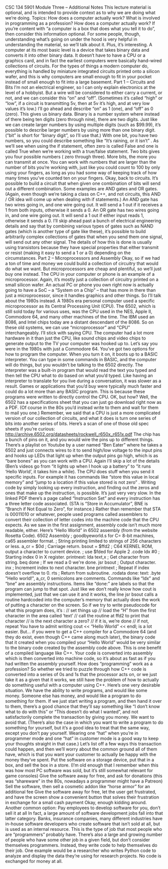 CSC 134 5901
Module Three – Additional Notes
This lecture material is optional, and is intended to provide context as to why we are doing
what we’re doing.
Topics:
How does a computer actually work?
What is involved in programming as a profession?
How does a computer actually work?
If you’re content with “a computer is a box that does what you tell it to do”, then consider this
information optional. For some people, though, understanding what’s going on under the hood
is very helpful in understanding the material, so we’ll talk about it. Plus, it’s interesting.
A computer at its most basic level is a device that takes binary data and converts it into other
binary data. It doesn’t have to have a CPU or a graphics card, and in fact the earliest computers
were basically hand-wired collections of circuits. For the types of things a modern computer do,
everything is handled by miniature integrated circuits printed onto a silicon wafer, and this is
why computers are small enough to fit in your pocket instead of small enough to fit into a large
basement.
Part 1 – Circuits and Bits
I’m not an electrical engineer, so I can only explain electronics at the level of a hobbyist. But a
wire will be considered to either carry a current, or not, and we can consider this “on” and
“off”. (Sometimes it’s called “high” or “low”, if a circuit is transmitting 5v, then at 5v it’s high,
and at very low values it’s low.)
I’ll go ahead and describe “on” as 1 (one), and “off” as 0 (zero). This gives us binary data. Binary
is a number system where instead of there being ten digits (zero through nine), there are two
digits.
Just like we can create larger numbers by using multiple digits (such as $99.99), it’s possible to
describe larger numbers by using more than one binary digit. (“bit” is short for “binary digit”, so
I’ll use that.)
With one bit, you have two numbers, so you could describe something like “It’s raining, or it
isn’t”
. As we’ll see when using the if statement, often zero is called False and one is called True
when we’re working with a true/false statement.
Two bits gives you four possible numbers ( zero through three). More bits, the more you can
transmit at once. You can work with numbers that are larger than the number of bits you’re
working with, just like you could count to 100 by only using your fingers, as long as you had
some way of keeping track of how many times you’ve counted ten on your fingers.
Okay, back to circuits. It’s possible to build a circuit that when given one combination of bits will
send out a different combination. Some examples are AND gates and OR gates. (Again, even
though we’re taking a class on C++, and not circuits, this AND / OR idea will come up when
dealing with if statements.)
An AND gate has two wires going in, and one wire going out. It will send a 1 out if it receives a 1
from both inputs, otherwise it sends a 0.
An OR gate has two wires going in, and one wire going out. It will send a 1 out if either input
reads 1, otherwise it sends a 0.
I’ll skip ahead past a bunch of electrical engineering details and say that by combining various
types of gates such as NAND gates (which is another type of gate like these), it’s possible to
build arbitrarily complex collections of gates that when you send them one signal, will send out
any other signal.
The details of how this is done is usually using transistors because they have special properties
that either transmit or resist (making it easy to send a 1 or a 0) depending on the
circumstances.
Part 2 – Microprocessors and Assembly
Okay, so if we had a ton of time and money we could build a collection of circuitry that would
do what we want. But microprocessors are cheap and plentiful, so we’ll just buy one instead.
The CPU in your computer or phone is an example of a microprocessor. Again, it’s mostly just a
collection of circuitry printed on a small silicon wafer.
An actual PC or phone you own right now is actually going to have a SoC – a “System on a Chip”
– that has more in there than just a microprocessor, since it handles graphics and other things.
So I’ll talk about the 1980s instead.
A 1980s era personal computer used a specific microprocessor as its Central Processing Unit
(CPU). The 6502, which is still sold today for various uses, was the CPU used in the NES, Apple II,
Commodore 64, and many other machines of the time. The IBM used an 8086, and Intel chips
today are a distant descendant of the 8086. So on these old systems, we can use
“microprocessor” and “CPU” interchangeably. I’ll stick with saying CPU.
The computer had a lot more hardware in it than just the CPU, like sound chips and video chips
to generate output to the TV your computer was hooked up to.
Let’s say you were in the 1980s with just a Commodore 64. You’ve got two options for how to
program the computer. When you turn it on, it boots up to a BASIC interpreter. You can type in
some commands in BASIC, and the computer will do things, but you wouldn’t be talking to the
6502 directly. The interpreter was a built-in program that would read the text you typed and
then tell the CPU what to do based on what you’d typed. Like having an interpreter to translate
for you live during a conversation, it was slower as a result.
Games or applications that you’d buy were typically much faster and could do a lot more than
any BASIC program. This is because these programs were written to directly control the CPU.
OK, but how?
Well, the 6502 has a specifications sheet that you can just go download right now as a PDF. (Of
course in the 80s you’d instead write to them and wait for them to mail you one.) Remember,
we said that a CPU is just a more complicated version of our collection of circuits, and what it
does is turn one series of bits into another series of bits.
Here’s a scan of one of those old spec sheets if you’re curious:
http://archive.6502.org/datasheets/rockwell_r650x_r651x.pdf
The chip has a bunch of pins on it, and you would wire the pins up to different things. There’s a
playlist on Youtube by a user named “Ben Eater” where he takes a 6502 and just connects wires
to it to send high/low voltage to the input pins and hooks up LEDs that light up when the output
pins go high, which is as “bare bones” as you can work with a CPU.
Again I’ll skip a lot of the details (Ben’s videos go from “it lights up when I hook up a battery” to
“it runs ‘Hello World’, it takes him a while). The CPU does stuff when you send it specific inputs.
For example it has commands like “store this value in local memory” and “jump to a location if
this value stored is not zero”
.
Writing code by simply looking up every instruction, and finding out the zeros and ones that
make up the instruction, is possible. It’s just very very slow.
In the linked PDF there’s a page called “Instruction Set” and every instruction has a three letter
code associated. (STA is “Store in Accumulator”, BNE is “Branch if Not Equal to Zero”, for
instance.) Rather than remember that STA is 00011010 or whatever, people used programs
called assemblers to convert their collection of letter codes into the machine code that the CPU
expects.
As we saw in the first assignment, assembly code isn’t much more readable, either. Here’s
“Hello World” in 6502 assembly (from the website Rosetta Code).
6502 Assembly
; goodbyeworld.s for C= 8-bit machines, ca65 assembler format.
; String printing limited to strings of 256 characters or less.
a_cr = $0d ; Carriage return.
bsout = $ffd2 ; C64 KERNEL ROM, output a character to current device.
; use $fded for Apple 2
.code
ldx #0 ; Starting index 0 in X register.
printnext:
lda text,x ; Get character from string.
beq done ; If we read a 0 we're done.
jsr bsout ; Output character.
inx ; Increment index to next character.
bne printnext ; Repeat if index doesn't overflow to 0.
rts ; Return from subroutine.
.rodata
done:
text:
.byte "Hello world!", a_cr, 0
semicolons are comments. Commands like “ldx” and “bne” are assembly instructions. Items like
“done:” are labels so that the program can jump to that spot.
Just like we don’t really know how cout is implemented, just that we can use it and it works, the
line jsr bsout calls a routine hardcoded into the computer’s memory that actually does the
work of putting a character on the screen.
So if we try to write pseudocode for what this program does, it’s :
// set things up
// load the “H” from the first character in the area called ‘text’
// call the routine at ffd2 to print that character
// is the next character a zero?
// if it is, we’re done
// if not, repeat
You have to admit writing cout << “Hello World” << endl; is a lot easier.
But… if you were to get a C++ compiler for a Commodore 64 (and they do exist, even though
C++ came along much later), the binary code that it created when you compiled your “Hello
World” would be very similar to the binary code created by the assembly code above.
This is one benefit of a compiled language like C++. Your code is converted into assembly which
is then converted into machine code, so it’s about as fast as if you had written the assembly
yourself.
How does “programming” work as a profession?
So whether we tried to puzzle through how C++ code is converted into a series of 0s and 1s that
the processor acts on, or we just take it as a given that it works, we still have the problem of
how to actually do something useful with a computer using C++.
Here’s one very desirable situation. We have the ability to write programs, and would like some
money. Someone else has money, and would like a program to do something for them.
If we just start writing a program, and then hand it over to them, there’s a good chance that
they’ll say something like “I don’t know what to do with this” or “This doesn’t do what I
wanted”, and not satisfactorily complete the transaction by giving you money. We want to
avoid that.
(There’s also the case in which you want to write a program to do something for yourself, but
it’s a good idea to treat that the same way, except you don’t pay yourself. Wearing one “hat”
when you’re in programmer mode and one “hat” in customer mode is a good way to keep your
thoughts straight in that case.)
Let’s list off a few ways this transaction could happen, and then we’ll worry about the common
ground all of them have, which is that you want your customer to actually be happy with the
money they’ve spent.
Put the software on a storage device, put that in a box, and sell the box in a store. (I’m old
enough that I remember when this was how most PC software was sold, but it’s still somewhat
relevant for game consoles)
Give the software away for free, and ask for donations (this was “shareware” in the 80s,
nowadays a programmer might have a Patreon)
Sell the software, then sell a cosmetic addon like “horse armor” for an additional fee
Give the software away for free, let the user get frustrated, and have the screen show a
convenient button that solves their frustration in exchange for a small cash payment
Okay, enough kidding around. Another common option:
Pay employees to develop software for you, don’t sell it at all
In fact, a large amount of software development jobs fall into that latter category. Banks,
insurance companies, many different industries have in-house software developers who create
software that isn’t sold at all, but is used as an internal resource. This is the type of job that
most people who are “programmers” probably have.
There’s also a large and growing number of people who have some other job in a given field,
but don’t consider themselves programmers. Instead, they write code to help themselves do
their job. One example would be a researcher who writes Python code to analyze and display
the data they’re using for research projects. No code is exchanged for money at all.